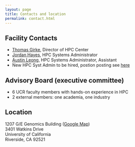 ```yaml
---
layout: page
title: Contacts and location
permalink: contact.html
---
```


## Facility Contacts

* [Thomas Girke](), Director of HPC Center
* [Jordan Hayes](mailto:jordan.hayes@ucr.edu), HPC Systems Administrator
* [Austin Leong](mailto:aleon008@ucr.edu), HPC Systems Administrator, Assistant
* New HPC Syst Admin to be hired, postion posting see [here](https://goo.gl/tngqC1)

## Advisory Board (executive committee)

* 6 UCR faculty members with hands-on experience in HPC
* 2 external members: one academia, one industry 

## Location

1207 G/E Genomics Building ([Google Map](https://goo.gl/OVKyxv))  
3401 Watkins Drive  
University of California  
Riverside, CA 92521  

